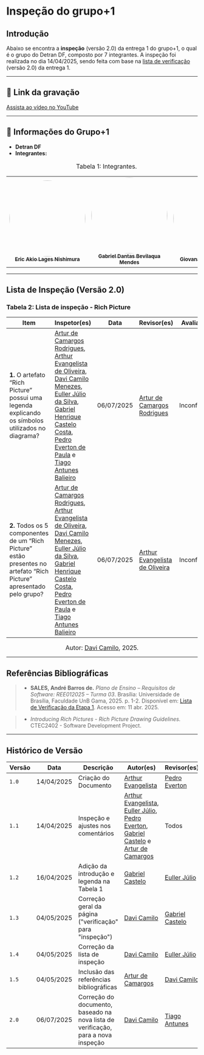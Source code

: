 # Inspeção do grupo+1

## Introdução

Abaixo se encontra a **inspeção** (versão 2.0) da entrega 1 do grupo+1, o qual é o grupo do Detran DF, composto por 7 integrantes. A inspeção foi realizada no dia 14/04/2025, sendo feita com base na [lista de verificação](https://requisitos-de-software.github.io/2025.1-Cinemark/verifica%C3%A7%C3%B5es/lista-verifica%C3%A7%C3%A3o-01%2B1/) (versão 2.0) da entrega 1.

---

## 🔗 Link da gravação

[Assista ao vídeo no YouTube](https://www.youtube.com/watch?v=LsBFFCPHO0U)

---

## 👥 Informações do Grupo+1

- **Detran DF**
- **Integrantes:**
<font size="3"><p align="center">Tabela 1: Integrantes.</p></font>
<table>
  <tr>
    <td align="center"><a href="https://github.com/eric-kingu"><img style="border-radius: 60%;" src="https://github.com/eric-kingu.png" width="200px;" alt=""/><br /><sub><b>Eric Akio Lages Nishimura</b></sub></a><br />
    <td align="center"><a href="https://github.com/gbevi"><img style="border-radius: 60%;" src="https://github.com/gbevi.png" width="200px;" alt=""/><br /><sub><b>Gabriel Dantas Bevilaqua Mendes</b></sub></a><br />
    <td align="center"><a href="https://github.com/gio221"><img style="border-radius: 60%;" src="https://github.com/gio221.png" width="200px;" alt=""/><br /><sub><b>Giovana Barbosa da Silva</b></sub></a><br /><a href="Link git" title="Rocketseat"></a></td>
    <td align="center"><a href="https://github.com/joaolobo10"><img style="border-radius: 60%;" src="https://github.com/joaolobo10.png" width="200px;" alt=""/><br /><sub><b>João Carlos Lobo Sousa Monteiro</b></sub></a><br />
    <td align="center"><a href="https://github.com/lfelipebessa"><img style="border-radius: 60%;" src="https://github.com/lfelipebessa.png" width="200px;" alt=""/><br /><sub><b>Luiz Felipe Bessa Santos</b></sub></a><br /><a href="Link git" title="Rocketseat"></a></td>
    <td align="center"><a href="https://github.com/maaduh"><img style="border-radius: 60%;" src="https://github.com/maaduh.png" width="200px;" alt=""/><br /><sub><b>Maria Eduarda Araujo Pereira</b></sub></a><br />
    <td align="center"><a href="https://github.com/PedrooCamilo"><img style="border-radius: 60%;" src="https://github.com/PedrooCamilo.png" width="200px;" alt=""/><br /><sub><b>Pedro Túlio Curvelo Camilo</b></sub></a><br />
  </tr>
</table>

---

## Lista de Inspeção (Versão 2.0)

### Tabela 2: Lista de inspeção - Rich Picture

| Item | Inspetor(es) | Data | Revisor(es) | Avaliação |
|---------|-------|------------|--------|--------|
| **1.** O artefato “Rich Picture” possui uma legenda explicando os símbolos utilizados no diagrama? | [Artur de Camargos Rodrigues](https://github.com/ArturDCR), [Arthur Evangelista de Oliveira](https://github.com/arthurevg), [Davi Camilo Menezes](https://github.com/Davicamilo23), [Euller Júlio da Silva](https://github.com/Potatoyz908), [Gabriel Henrique Castelo Costa](https://github.com/GabrielCastelo-31), [Pedro Everton de Paula](https://github.com/pedroeverton217) e [Tiago Antunes Balieiro](https://github.com/TiagoBalieiro) | 06/07/2025 | [Artur de Camargos Rodrigues](https://github.com/ArturDCR) | Inconforme |
| **2.** Todos os 5 componentes de um “Rich Picture” estão presentes no artefato “Rich Picture” apresentado pelo grupo? | [Artur de Camargos Rodrigues](https://github.com/ArturDCR), [Arthur Evangelista de Oliveira](https://github.com/arthurevg), [Davi Camilo Menezes](https://github.com/Davicamilo23), [Euller Júlio da Silva](https://github.com/Potatoyz908), [Gabriel Henrique Castelo Costa](https://github.com/GabrielCastelo-31), [Pedro Everton de Paula](https://github.com/pedroeverton217) e [Tiago Antunes Balieiro](https://github.com/TiagoBalieiro) | 06/07/2025 | [Arthur Evangelista de Oliveira](https://github.com/arthurevg) | Inconforme |

<font size="3"><p style="text-align: center">Autor: [Davi Camilo](https://github.com/Davicamilo23), 2025.</p></font>

---

## Referências Bibliográficas

> - **SALES, André Barros de.** *Plano de Ensino – Requisitos de Software: REE012025 – Turma 03*. Brasília: Universidade de Brasília, Faculdade UnB Gama, 2025. p. 1-2. Disponível em: [Lista de Verificação da Etapa 1](../assets/Lista%20de%20Verificação%201%20-%20Plano_de_Ensino.pdf). Acesso em: 11 abr. 2025.

> - *Introducing Rich Pictures - Rich Picture Drawing Guidelines.* CTEC2402 - Software Development Project.

---

## Histórico de Versão

| Versão | Data          | Descrição                          | Autor(es)     |  Revisor(es)  |
| ------ | ------------- | ---------------------------------- | ------------- | ------------- |
| `1.0`  |  14/04/2025 |  Criação do Documento | [Arthur Evangelista](https://github.com/arthurevg) | [Pedro Everton](https://github.com/pedroeverton217) |
| `1.1`  |  14/04/2025 | Inspeção e ajustes nos comentários | [Arthur Evangelista](https://github.com/arthurevg), [Euller Júlio](https://github.com/Potatoyz908), [Pedro Everton](https://github.com/pedroeverton217), [Gabriel Castelo](https://github.com/GabrielCastelo-31) e [Artur de Camargos](https://github.com/ArturDCR) | Todos |
| `1.2`  |  16/04/2025 | Adição da introdução e legenda na Tabela 1 | [Gabriel Castelo](https://github.com/GabrielCastelo-31) | [Euller Júlio](https://github.com/Potatoyz908) |
| `1.3`  |  04/05/2025 | Correção geral da página ("verificação" para "inspeção") | [Davi Camilo](https://github.com/Davicamilo23) | [Gabriel Castelo](https://github.com/GabrielCastelo-31) |
| `1.4`  |  04/05/2025 | Correção da lista de inspeção | [Davi Camilo](https://github.com/Davicamilo23) | [Euller Júlio](https://github.com/Potatoyz908) |
| `1.5`  |  04/05/2025 | Inclusão das referências bibliográficas | [Artur de Camargos](https://github.com/ArturDCR) | [Davi Camilo](https://github.com/Davicamilo23) |
| `2.0`  |  06/07/2025 |  Correção do documento, baseado na nova lista de verificação, para a nova inspeção | [Davi Camilo](https://github.com/Davicamilo23) | [Tiago Antunes](https://github.com/TiagoBalieiro) |
